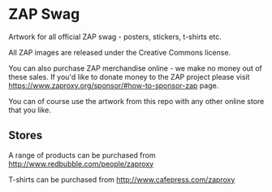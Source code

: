 # ZAP Swag
Artwork for all official ZAP swag - posters, stickers, t-shirts etc.

All ZAP images are released under the Creative Commons license.

You can also purchase ZAP merchandise online - we make no money out of these sales. If you'd like to donate money to the ZAP project please visit https://www.zaproxy.org/sponsor/#how-to-sponsor-zap page.

You can of course use the artwork from this repo with any other online store that you like.

## Stores
A range of products can be purchased from http://www.redbubble.com/people/zaproxy

T-shirts can be purchased from http://www.cafepress.com/zaproxy
